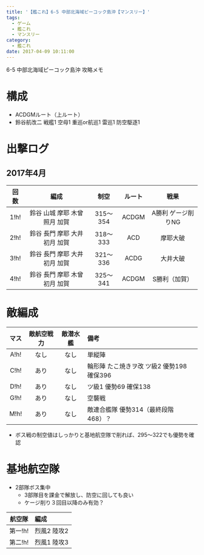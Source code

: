 ```yaml
---
title: '【艦これ】6-5 中部北海域ピーコック島沖【マンスリー】'
tags:
  - ゲーム
  - 艦これ
  - マンスリー
category:
  - 艦これ
date: 2017-04-09 10:11:00
---
```


6-5 中部北海域ピーコック島沖 攻略メモ

<!-- more -->

# 構成

* ACDGMルート（上ルート）
* 鈴谷航改二 戦艦1 空母1 重巡or航巡1 雷巡1 防空駆逐1

# 出撃ログ

## 2017年4月

|回数|編成|制空|ルート|戦果|
|:--:|:--:|:--:|:---:|:---:|
|1!h!|鈴谷 山城 摩耶 木曾 照月 加賀|315～354|ACDGM|A勝利 ゲージ削りNG|
|2!h!|鈴谷 長門 摩耶 大井 初月 加賀|318～333|ACD|摩耶大破|
|3!h!|鈴谷 長門 摩耶 大井 初月 加賀|321～336|ACDG|大井大破|
|4!h!|鈴谷 長門 摩耶 木曾 初月 加賀|325～341|ACDGM|S勝利（加賀）|

# 敵編成

|マス|敵航空戦力|敵潜水艦|備考|
|:-:|:-:|:-:|:-|
|A!h!|なし|なし|単縦陣|
|C!h!|あり|なし|輪形陣 たこ焼きヲ改 ツ級2 優勢198 確保396|
|D!h!|あり|なし|ツ級1 優勢69 確保138|
|G!h!|あり|なし|空襲戦|
|M!h!|あり|なし|敵連合艦隊 優勢314（最終段階468）？|

* ボス戦の制空値はしっかりと基地航空隊で削れば、295～322でも優勢を確認

# 基地航空隊

* 2部隊ボス集中
  * 3部隊目を課金で解放し、防空に回しても良い
  * ケージ削り３回目以降のみ有効？

|航空隊|編成|
|:----:|:---|
|第一!h!|烈風2 陸攻2|
|第二!h!|烈風1 陸攻3|
